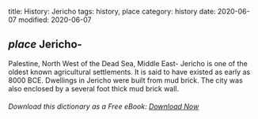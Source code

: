 title: History: Jericho
tags: history, place
category: history
date: 2020-06-07
modified: 2020-06-07

## _place_  Jericho-
Palestine, North West of the Dead Sea, Middle
East-
Jericho is one of the oldest known agricultural settlements.  It
is said to have existed as early as   8000 BCE.  Dwellings in
Jericho were built from mud brick.  The city was also enclosed by a
several foot thick mud brick wall.


###### Download *this* dictionary as a Free eBook: [Download Now]({static}static/SerfHistoryDictionary.pdf)

